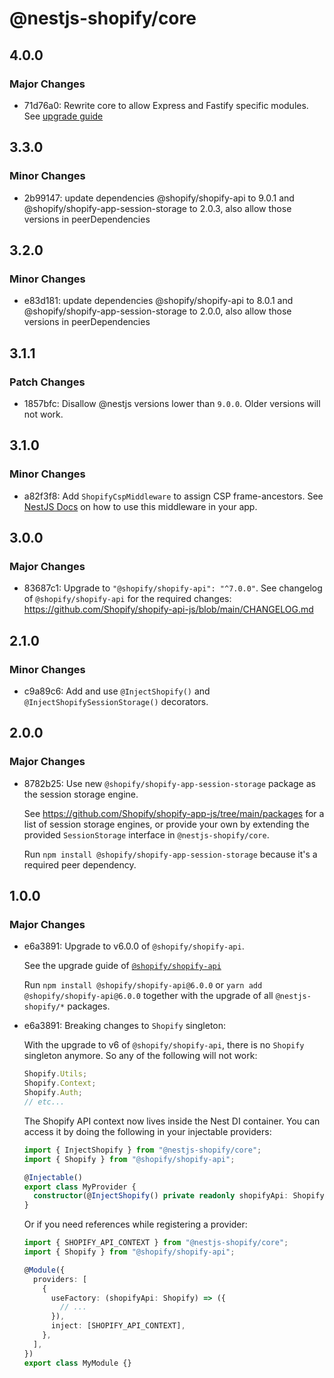 # @nestjs-shopify/core

## 4.0.0

### Major Changes

- 71d76a0: Rewrite core to allow Express and Fastify specific modules. See [upgrade guide](/docs/migrate-to-express-package.md)

## 3.3.0

### Minor Changes

- 2b99147: update dependencies @shopify/shopify-api to 9.0.1 and @shopify/shopify-app-session-storage to 2.0.3, also allow those versions in peerDependencies

## 3.2.0

### Minor Changes

- e83d181: update dependencies @shopify/shopify-api to 8.0.1 and @shopify/shopify-app-session-storage to 2.0.0, also allow those versions in peerDependencies

## 3.1.1

### Patch Changes

- 1857bfc: Disallow @nestjs versions lower than `9.0.0`. Older versions will not work.

## 3.1.0

### Minor Changes

- a82f3f8: Add `ShopifyCspMiddleware` to assign CSP frame-ancestors. See [NestJS Docs](https://docs.nestjs.com/middleware#applying-middleware) on how to use this middleware in your app.

## 3.0.0

### Major Changes

- 83687c1: Upgrade to `"@shopify/shopify-api": "^7.0.0"`. See changelog of `@shopify/shopify-api` for the required changes: https://github.com/Shopify/shopify-api-js/blob/main/CHANGELOG.md

## 2.1.0

### Minor Changes

- c9a89c6: Add and use `@InjectShopify()` and `@InjectShopifySessionStorage()` decorators.

## 2.0.0

### Major Changes

- 8782b25: Use new `@shopify/shopify-app-session-storage` package as the session storage engine.

  See https://github.com/Shopify/shopify-app-js/tree/main/packages for a list of session storage engines,
  or provide your own by extending the provided `SessionStorage` interface in `@nestjs-shopify/core`.

  Run `npm install @shopify/shopify-app-session-storage` because it's a required peer dependency.

## 1.0.0

### Major Changes

- e6a3891: Upgrade to v6.0.0 of `@shopify/shopify-api`.

  See the upgrade guide of [`@shopify/shopify-api`](https://github.com/Shopify/shopify-api-js/blob/main/docs/migrating-to-v6.md)

  Run `npm install @shopify/shopify-api@6.0.0` or `yarn add @shopify/shopify-api@6.0.0` together with the upgrade of all `@nestjs-shopify/*` packages.

- e6a3891: Breaking changes to `Shopify` singleton:

  With the upgrade to v6 of `@shopify/shopify-api`, there is no `Shopify` singleton anymore. So any of the following will not work:

  ```ts
  Shopify.Utils;
  Shopify.Context;
  Shopify.Auth;
  // etc...
  ```

  The Shopify API context now lives inside the Nest DI container. You can access it by doing the following in your injectable providers:

  ```ts
  import { InjectShopify } from "@nestjs-shopify/core";
  import { Shopify } from "@shopify/shopify-api";

  @Injectable()
  export class MyProvider {
    constructor(@InjectShopify() private readonly shopifyApi: Shopify) {}
  }
  ```

  Or if you need references while registering a provider:

  ```ts
  import { SHOPIFY_API_CONTEXT } from "@nestjs-shopify/core";
  import { Shopify } from "@shopify/shopify-api";

  @Module({
    providers: [
      {
        useFactory: (shopifyApi: Shopify) => ({
          // ...
        }),
        inject: [SHOPIFY_API_CONTEXT],
      },
    ],
  })
  export class MyModule {}
  ```
